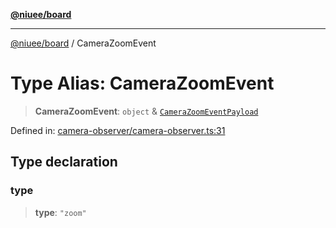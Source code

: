 [**@niuee/board**](../README.md)

***

[@niuee/board](../globals.md) / CameraZoomEvent

# Type Alias: CameraZoomEvent

> **CameraZoomEvent**: `object` & [`CameraZoomEventPayload`](CameraZoomEventPayload.md)

Defined in: [camera-observer/camera-observer.ts:31](https://github.com/niuee/board/blob/d74620e4e63da3004adfc7105b7f1136fce9577c/src/camera-observer/camera-observer.ts#L31)

## Type declaration

### type

> **type**: `"zoom"`
